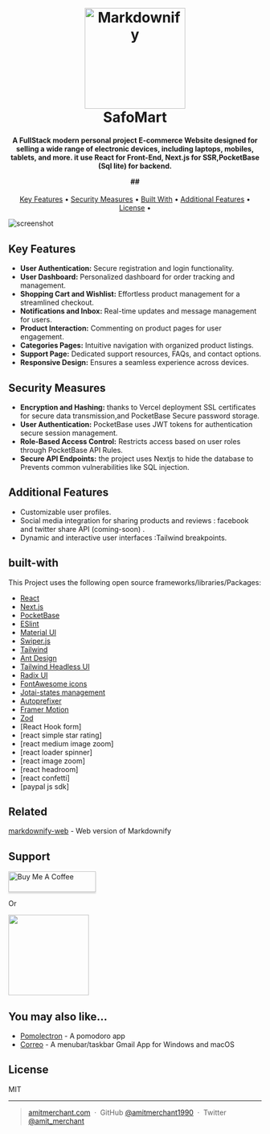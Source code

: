 <h1 align="center">
  <br>
  <a href="https://safomart.vercel.app"><img src="https://raw.githubusercontent.com/amitmerchant1990/electron-markdownify/master/app/img/markdownify.png" alt="Markdownify" width="200"></a>
  <br>
  SafoMart
  <br>
</h1>

<h4 align="center">A FullStack modern personal project E-commerce Website designed for selling a wide range of electronic devices, including laptops, mobiles, tablets, and more. it use React for Front-End, Next.js for SSR,PocketBase (Sql lite) for backend.

##</h4>

<p align="center">
  <a href="#key-features">Key Features</a> •
  <a href="#security-measures">Security Measures</a> •
  <a href="#built-with">Built With</a> •
  <a href="#additional-features">Additional Features</a> •
  <a href="#license">License</a> •
</p>

![screenshot](https://raw.githubusercontent.com/amitmerchant1990/electron-markdownify/master/app/img/markdownify.gif)

## Key Features

- **User Authentication:** Secure registration and login functionality.
- **User Dashboard:** Personalized dashboard for order tracking and management.
- **Shopping Cart and Wishlist:** Effortless product management for a streamlined checkout.
- **Notifications and Inbox:** Real-time updates and message management for users.
- **Product Interaction:** Commenting on product pages for user engagement.
- **Categories Pages:** Intuitive navigation with organized product listings.
- **Support Page:** Dedicated support resources, FAQs, and contact options.
- **Responsive Design:** Ensures a seamless experience across devices.

## Security Measures

- **Encryption and Hashing:** thanks to Vercel deployment SSL certificates for secure data transmission,and PocketBase Secure password storage.
- **User Authentication:** PocketBase uses JWT tokens for authentication secure session management.
- **Role-Based Access Control:** Restricts access based on user roles through PocketBase API Rules.
- **Secure API Endpoints:** the project uses Nextjs to hide the database to Prevents common vulnerabilities like SQL injection.

## Additional Features

- Customizable user profiles.
- Social media integration for sharing products and reviews : facebook and twitter share API (coming-soon) .
- Dynamic and interactive user interfaces :Tailwind breakpoints.

## built-with

This Project uses the following open source frameworks/libraries/Packages:

- [React](https://react.dev/)
- [Next.js](https://nextjs.org/)
- [PocketBase](https://pocketbase.io/)
- [ESlint](https://eslint.org/)
- [Material UI](https://mui.com)
- [Swiper.js](https://swiperjs.com/)
- [Tailwind](https://tailwindcss.com/)
- [Ant Design](https://ant.design/)
- [Tailwind Headless UI](https://headlessui.com/)
- [Radix UI](https://www.radix-ui.com/)
- [FontAwesome icons](https://fontawesome.com/)
- [Jotai-states management](https://github.com/arvida/emoji-cheat-sheet.com)
- [Autoprefixer](https://autoprefixer.github.io/)
- [Framer Motion](https://www.framer.com/motion/)
- [Zod](https://zod.dev/)
- [React Hook form]
- [react simple star rating]
- [react medium image zoom]
- [react loader spinner]
- [react image zoom]
- [react headroom]
- [react confetti]
- [paypal js sdk]

## Related

[markdownify-web](https://github.com/amitmerchant1990/markdownify-web) - Web version of Markdownify

## Support

<a href="https://www.buymeacoffee.com/5Zn8Xh3l9" target="_blank"><img src="https://www.buymeacoffee.com/assets/img/custom_images/purple_img.png" alt="Buy Me A Coffee" style="height: 41px !important;width: 174px !important;box-shadow: 0px 3px 2px 0px rgba(190, 190, 190, 0.5) !important;-webkit-box-shadow: 0px 3px 2px 0px rgba(190, 190, 190, 0.5) !important;" ></a>

<p>Or</p>

<a href="https://www.patreon.com/amitmerchant">
	<img src="https://c5.patreon.com/external/logo/become_a_patron_button@2x.png" width="160">
</a>

## You may also like...

- [Pomolectron](https://github.com/amitmerchant1990/pomolectron) - A pomodoro app
- [Correo](https://github.com/amitmerchant1990/correo) - A menubar/taskbar Gmail App for Windows and macOS

## License

MIT

---

> [amitmerchant.com](https://www.amitmerchant.com) &nbsp;&middot;&nbsp;
> GitHub [@amitmerchant1990](https://github.com/amitmerchant1990) &nbsp;&middot;&nbsp;
> Twitter [@amit_merchant](https://twitter.com/amit_merchant)
